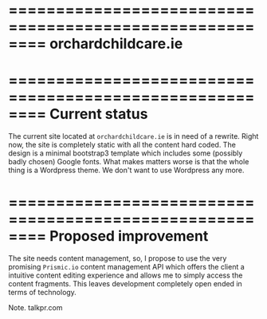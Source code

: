 ========================================================
orchardchildcare.ie
========================================================

========================================================
Current status
========================================================
The current site located at `orchardchildcare.ie` is in need of a rewrite. Right now, the site is completely static with all the content hard coded. The design is a minimal bootstrap3 template which includes some (possibly badly chosen) Google fonts. What makes matters worse is that the whole thing is a Wordpress theme. We don't want to use Wordpress any more.

========================================================
Proposed improvement
========================================================
The site needs content management, so, I propose to use the very promising `Prismic.io` content management API which offers the client a intuitive content editing experience and allows me to simply access the content fragments. This leaves development completely open ended in terms of technology.

Note. talkpr.com
